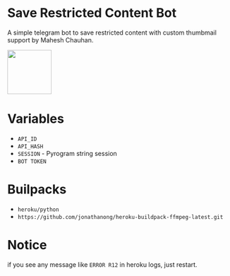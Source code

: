 # Save Restricted Content Bot

A simple telegram bot to save restricted content with custom thumbmail support by Mahesh Chauhan.

<p><a href="https://t.me/MaheshChauhan"> <img src="https://img.shields.io/badge/Telegram-blue?style=for-the-badge&logo=telegram&logoColor=white" width="100""/></a></p>

# Variables

- `API_ID`
- `API_HASH`
- `SESSION` - Pyrogram string session
- `BOT TOKEN` 

# Builpacks

- `heroku/python`
- `https://github.com/jonathanong/heroku-buildpack-ffmpeg-latest.git`

# Notice
if you see any message like `ERROR R12` in heroku logs, just restart. 
